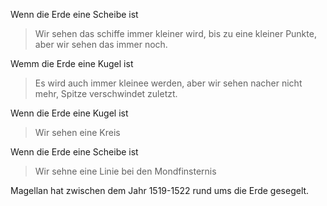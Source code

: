 Wenn die Erde eine Scheibe ist 
>Wir sehen das schiffe immer kleiner wird, bis zu eine kleiner Punkte, aber wir sehen das immer noch.

Wemm die Erde eine Kugel ist
>Es wird auch immer kleinee werden, aber wir sehen nacher nicht mehr, Spitze verschwindet zuletzt.

Wenn die Erde eine Kugel ist 
>Wir sehen eine Kreis

Wenn die Erde eine Scheibe ist
>Wir sehne eine Linie bei den Mondfinsternis

Magellan hat zwischen dem Jahr 1519-1522 rund ums die Erde gesegelt.